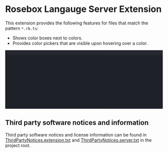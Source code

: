 # Rosebox Langauge Server Extension

This extension provides the following features for files that match the pattern `*.rb.ts`:

- Shows color boxes next to colors.
- Provides color pickers that are visible upon hovering over a color.

<img src="./screenshot.gif" />

## Third party software notices and information

Third party software notices and license information can be found in [ThirdPartyNotices.extension.txt](/ThirdPartyNotices.extension.txt) and [ThirdPartyNotices.server.txt](/ThirdPartyNotices.server.txt) in the project root.